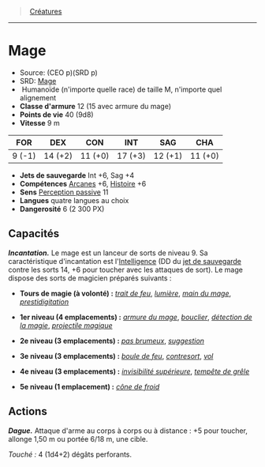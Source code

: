 ﻿---
!MonsterItem
Family: MonsterHD
Type: Humanoïde (n'importe quelle race)
Size: M
Alignment: n'importe quel alignement
ArmorClass: 12 (15 avec armure du mage)
HitPoints: 40 (9d8)
Speed: 9 m
Strength: ' 9 (-1)'
Dexterity: 14 (+2)
Constitution: 11 (+0)
Intelligence: 17 (+3)
Wisdom: 12 (+1)
Charisma: 11 (+0)
SavingThrows: Int +6, Sag +4
Skills: '[Arcanes](hd_abilities_intelligence_arcanes.md) +6, [Histoire](hd_abilities_intelligence_histoire.md) +6'
Senses: '[Perception passive](hd_abilities_dexterity_perception_passive.md) 11'
Languages: quatre langues au choix
Challenge: 6 (2 300 PX)
Id: monsters_hd.md#mage
ParentLink: monsters_hd.md#créatures
Name: Mage
ParentName: Créatures
NameLevel: 1
AltName: '[Mage](srd_monsters_mage.md)'
Source: (CEO p)(SRD p)
Attributes:
  Name: Mage
  Markdown: >+
    # <!--Name-->Mage<!--/Name-->


    - Source: <!--Source-->(CEO p)(SRD p)<!--/Source-->

    - SRD: <!--AltName-->[Mage](srd_monsters_mage.md)<!--/AltName-->

    -  <!--Type-->Humanoïde (n'importe quelle race)<!--/Type--> de taille <!--Size-->M<!--/Size-->, <!--Alignment-->n'importe quel alignement<!--/Alignment-->

    - **Classe d'armure** <!--ArmorClass-->12 (15 avec armure du mage)<!--/ArmorClass-->

    - **Points de vie** <!--HitPoints-->40 (9d8)<!--/HitPoints-->

    - **Vitesse** <!--Speed-->9 m<!--/Speed-->


    |FOR|DEX|CON|INT|SAG|CHA|

    |---|---|---|---|---|---|

    |<!--Strength--> 9 (-1)<!--/Strength-->|<!--Dexterity-->14 (+2)<!--/Dexterity-->|<!--Constitution-->11 (+0)<!--/Constitution-->|<!--Intelligence-->17 (+3)<!--/Intelligence-->|<!--Wisdom-->12 (+1)<!--/Wisdom-->|<!--Charisma-->11 (+0)<!--/Charisma-->|


    - **Jets de sauvegarde** <!--SavingThrows-->Int +6, Sag +4<!--/SavingThrows-->

    - **Compétences** <!--Skills-->[Arcanes](hd_abilities_intelligence_arcanes.md) +6, [Histoire](hd_abilities_intelligence_histoire.md) +6<!--/Skills-->

    - **Sens** <!--Senses-->[Perception passive](hd_abilities_dexterity_perception_passive.md) 11<!--/Senses-->

    - **Langues** <!--Languages-->quatre langues au choix<!--/Languages-->

    - **Dangerosité** <!--Challenge-->6 (2 300 PX)<!--/Challenge-->


    ## Capacités


    **_Incantation._** Le mage est un lanceur de sorts de niveau 9. Sa caractéristique d'incantation est l'[Intelligence](hd_abilities_intelligence.md) (DD du [jet de sauvegarde](hd_abilities_jets_de_sauvegarde.md) contre les sorts 14, +6 pour toucher avec les attaques de sort). Le mage dispose des sorts de magicien préparés suivants :


    * **Tours de magie (à volonté) :** _[trait de feu](hd_spells_trait_de_feu.md)_, _[lumière](hd_spells_lumiere.md)_, _[main du mage](hd_spells_main_du_mage.md)_, _[prestidigitation](hd_spells_prestidigitation.md)_


    * **1er niveau (4 emplacements) :** _[armure du mage](hd_spells_armure_du_mage.md)_, _[bouclier](hd_spells_bouclier.md)_, _[détection de la magie](hd_spells_detection_de_la_magie.md)_, _[projectile magique](hd_spells_projectile_magique.md)_


    * **2e niveau (3 emplacements) :** _[pas brumeux](hd_spells_pas_brumeux.md)_, _[suggestion](hd_spells_suggestion.md)_


    * **3e niveau (3 emplacements) :** _[boule de feu](hd_spells_boule_de_feu.md)_, _[contresort](hd_spells_contresort.md)_, _[vol](hd_spells_vol.md)_


    * **4e niveau (3 emplacements) :** _[invisibilité supérieure](hd_spells_invisibilite_superieure.md)_, _[tempête de grêle](hd_spells_tempete_de_grele.md)_


    * **5e niveau (1 emplacement) :** _[cône de froid](hd_spells_cone_de_froid.md)_


    ## Actions


    **_Dague._** Attaque d'arme au corps à corps ou à distance : +5 pour toucher, allonge 1,50 m ou portée 6/18 m, une cible.


    _Touché :_ 4 (1d4+2) dégâts perforants.

  Source: (CEO p)(SRD p)
  AltName: '[Mage](srd_monsters_mage.md)'
  Type: Humanoïde (n'importe quelle race)
  Size: M
  Alignment: n'importe quel alignement
  ArmorClass: 12 (15 avec armure du mage)
  HitPoints: 40 (9d8)
  Speed: 9 m
  Strength: ' 9 (-1)'
  Dexterity: 14 (+2)
  Constitution: 11 (+0)
  Intelligence: 17 (+3)
  Wisdom: 12 (+1)
  Charisma: 11 (+0)
  SavingThrows: Int +6, Sag +4
  Skills: '[Arcanes](hd_abilities_intelligence_arcanes.md) +6, [Histoire](hd_abilities_intelligence_histoire.md) +6'
  Senses: '[Perception passive](hd_abilities_dexterity_perception_passive.md) 11'
  Languages: quatre langues au choix
  Challenge: 6 (2 300 PX)
AttributesDictionary: >+
  Name: Mage

  Markdown: >+

    # <!--Name-->Mage<!--/Name-->





    - Source: <!--Source-->(CEO p)(SRD p)<!--/Source-->



    - SRD: <!--AltName-->[Mage](srd_monsters_mage.md)<!--/AltName-->



    -  <!--Type-->Humanoïde (n'importe quelle race)<!--/Type--> de taille <!--Size-->M<!--/Size-->, <!--Alignment-->n'importe quel alignement<!--/Alignment-->



    - **Classe d'armure** <!--ArmorClass-->12 (15 avec armure du mage)<!--/ArmorClass-->



    - **Points de vie** <!--HitPoints-->40 (9d8)<!--/HitPoints-->



    - **Vitesse** <!--Speed-->9 m<!--/Speed-->





    |FOR|DEX|CON|INT|SAG|CHA|



    |---|---|---|---|---|---|



    |<!--Strength--> 9 (-1)<!--/Strength-->|<!--Dexterity-->14 (+2)<!--/Dexterity-->|<!--Constitution-->11 (+0)<!--/Constitution-->|<!--Intelligence-->17 (+3)<!--/Intelligence-->|<!--Wisdom-->12 (+1)<!--/Wisdom-->|<!--Charisma-->11 (+0)<!--/Charisma-->|





    - **Jets de sauvegarde** <!--SavingThrows-->Int +6, Sag +4<!--/SavingThrows-->



    - **Compétences** <!--Skills-->[Arcanes](hd_abilities_intelligence_arcanes.md) +6, [Histoire](hd_abilities_intelligence_histoire.md) +6<!--/Skills-->



    - **Sens** <!--Senses-->[Perception passive](hd_abilities_dexterity_perception_passive.md) 11<!--/Senses-->



    - **Langues** <!--Languages-->quatre langues au choix<!--/Languages-->



    - **Dangerosité** <!--Challenge-->6 (2 300 PX)<!--/Challenge-->





    ## Capacités





    **_Incantation._** Le mage est un lanceur de sorts de niveau 9. Sa caractéristique d'incantation est l'[Intelligence](hd_abilities_intelligence.md) (DD du [jet de sauvegarde](hd_abilities_jets_de_sauvegarde.md) contre les sorts 14, +6 pour toucher avec les attaques de sort). Le mage dispose des sorts de magicien préparés suivants :





    * **Tours de magie (à volonté) :** _[trait de feu](hd_spells_trait_de_feu.md)_, _[lumière](hd_spells_lumiere.md)_, _[main du mage](hd_spells_main_du_mage.md)_, _[prestidigitation](hd_spells_prestidigitation.md)_





    * **1er niveau (4 emplacements) :** _[armure du mage](hd_spells_armure_du_mage.md)_, _[bouclier](hd_spells_bouclier.md)_, _[détection de la magie](hd_spells_detection_de_la_magie.md)_, _[projectile magique](hd_spells_projectile_magique.md)_





    * **2e niveau (3 emplacements) :** _[pas brumeux](hd_spells_pas_brumeux.md)_, _[suggestion](hd_spells_suggestion.md)_





    * **3e niveau (3 emplacements) :** _[boule de feu](hd_spells_boule_de_feu.md)_, _[contresort](hd_spells_contresort.md)_, _[vol](hd_spells_vol.md)_





    * **4e niveau (3 emplacements) :** _[invisibilité supérieure](hd_spells_invisibilite_superieure.md)_, _[tempête de grêle](hd_spells_tempete_de_grele.md)_





    * **5e niveau (1 emplacement) :** _[cône de froid](hd_spells_cone_de_froid.md)_





    ## Actions





    **_Dague._** Attaque d'arme au corps à corps ou à distance : +5 pour toucher, allonge 1,50 m ou portée 6/18 m, une cible.





    _Touché :_ 4 (1d4+2) dégâts perforants.



  Source: (CEO p)(SRD p)

  AltName: '[Mage](srd_monsters_mage.md)'

  Type: Humanoïde (n'importe quelle race)

  Size: M

  Alignment: n'importe quel alignement

  ArmorClass: 12 (15 avec armure du mage)

  HitPoints: 40 (9d8)

  Speed: 9 m

  Strength: ' 9 (-1)'

  Dexterity: 14 (+2)

  Constitution: 11 (+0)

  Intelligence: 17 (+3)

  Wisdom: 12 (+1)

  Charisma: 11 (+0)

  SavingThrows: Int +6, Sag +4

  Skills: '[Arcanes](hd_abilities_intelligence_arcanes.md) +6, [Histoire](hd_abilities_intelligence_histoire.md) +6'

  Senses: '[Perception passive](hd_abilities_dexterity_perception_passive.md) 11'

  Languages: quatre langues au choix

  Challenge: 6 (2 300 PX)

---
> [Créatures](hd_monsters.md)

---

# Mage

- Source: (CEO p)(SRD p)
- SRD: [Mage](srd_monsters_mage.md)
-  Humanoïde (n'importe quelle race) de taille M, n'importe quel alignement
- **Classe d'armure** 12 (15 avec armure du mage)
- **Points de vie** 40 (9d8)
- **Vitesse** 9 m

|FOR|DEX|CON|INT|SAG|CHA|
|---|---|---|---|---|---|
| 9 (-1)|14 (+2)|11 (+0)|17 (+3)|12 (+1)|11 (+0)|

- **Jets de sauvegarde** Int +6, Sag +4
- **Compétences** [Arcanes](hd_abilities_intelligence_arcanes.md) +6, [Histoire](hd_abilities_intelligence_histoire.md) +6
- **Sens** [Perception passive](hd_abilities_dexterity_perception_passive.md) 11
- **Langues** quatre langues au choix
- **Dangerosité** 6 (2 300 PX)

## Capacités

**_Incantation._** Le mage est un lanceur de sorts de niveau 9. Sa caractéristique d'incantation est l'[Intelligence](hd_abilities_intelligence.md) (DD du [jet de sauvegarde](hd_abilities_jets_de_sauvegarde.md) contre les sorts 14, +6 pour toucher avec les attaques de sort). Le mage dispose des sorts de magicien préparés suivants :

* **Tours de magie (à volonté) :** _[trait de feu](hd_spells_trait_de_feu.md)_, _[lumière](hd_spells_lumiere.md)_, _[main du mage](hd_spells_main_du_mage.md)_, _[prestidigitation](hd_spells_prestidigitation.md)_

* **1er niveau (4 emplacements) :** _[armure du mage](hd_spells_armure_du_mage.md)_, _[bouclier](hd_spells_bouclier.md)_, _[détection de la magie](hd_spells_detection_de_la_magie.md)_, _[projectile magique](hd_spells_projectile_magique.md)_

* **2e niveau (3 emplacements) :** _[pas brumeux](hd_spells_pas_brumeux.md)_, _[suggestion](hd_spells_suggestion.md)_

* **3e niveau (3 emplacements) :** _[boule de feu](hd_spells_boule_de_feu.md)_, _[contresort](hd_spells_contresort.md)_, _[vol](hd_spells_vol.md)_

* **4e niveau (3 emplacements) :** _[invisibilité supérieure](hd_spells_invisibilite_superieure.md)_, _[tempête de grêle](hd_spells_tempete_de_grele.md)_

* **5e niveau (1 emplacement) :** _[cône de froid](hd_spells_cone_de_froid.md)_

## Actions

**_Dague._** Attaque d'arme au corps à corps ou à distance : +5 pour toucher, allonge 1,50 m ou portée 6/18 m, une cible.

_Touché :_ 4 (1d4+2) dégâts perforants.

